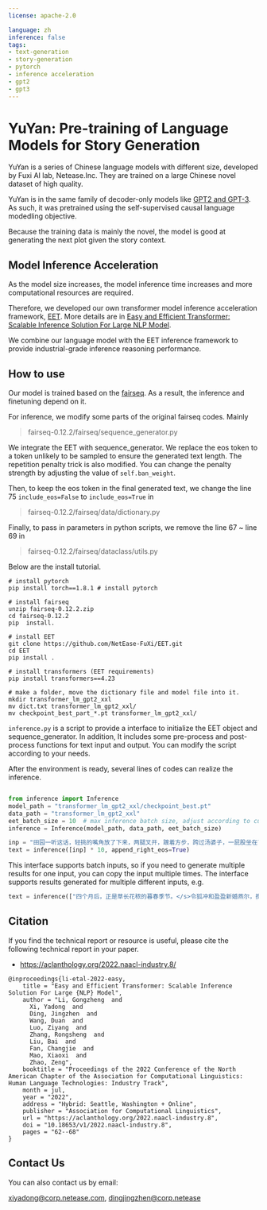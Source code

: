 ```yaml
---
license: apache-2.0

language: zh
inference: false
tags:
- text-generation
- story-generation
- pytorch
- inference acceleration
- gpt2
- gpt3
---
```

# YuYan: Pre-training of Language Models for Story Generation

YuYan is a series of Chinese language models with different size, developed by Fuxi AI lab, Netease.Inc. They are trained on a large Chinese novel dataset of high quality. 

YuYan is in the same family of decoder-only models like [GPT2 and GPT-3](https://arxiv.org/abs/2005.14165). As such, it was pretrained using the self-supervised causal language modedling objective.

Because the training data is mainly the novel, the model is good at generating the next plot given the story context.

## Model Inference Acceleration 

As the model size increases, the model inference time increases and more computational resources are required. 

Therefore, we developed our own transformer model inference acceleration framework, [EET](https://github.com/NetEase-FuXi/EET.git). More details are in [Easy and Efficient Transformer: Scalable Inference Solution For Large NLP Model](https://aclanthology.org/2022.naacl-industry.8/).

We combine our language model with the EET inference framework to provide industrial-grade inference reasoning performance.

## How to use

Our model is trained based on the [fairseq](https://github.com/facebookresearch/fairseq). As a result, the inference and finetuning depend on it.

For inference, we modify some parts of the original fairseq codes. Mainly 
> fairseq-0.12.2/fairseq/sequence_generator.py

We integrate the EET with sequence_generator. We replace the eos token to a token unlikely to be sampled to ensure the generated text length. The repetition penalty trick is also modified. You can change the penalty strength by adjusting the value of `self.ban_weight`.  

Then, to keep the eos token in the final generated text, we change the line 75 `include_eos=False` to `include_eos=True` in
> fairseq-0.12.2/fairseq/data/dictionary.py 

Finally, to pass in parameters in python scripts, we remove the line 67 ~ line 69 in
>fairseq-0.12.2/fairseq/dataclass/utils.py

Below are the install tutorial.

```
# install pytorch
pip install torch==1.8.1 # install pytorch

# install fairseq
unzip fairseq-0.12.2.zip
cd fairseq-0.12.2
pip  install.

# install EET
git clone https://github.com/NetEase-FuXi/EET.git
cd EET
pip install .

# install transformers (EET requirements)
pip install transformers==4.23

# make a folder, move the dictionary file and model file into it.
mkdir transformer_lm_gpt2_xxl
mv dict.txt transformer_lm_gpt2_xxl/
mv checkpoint_best_part_*.pt transformer_lm_gpt2_xxl/

```
`inference.py` is a script to provide a interface to initialize the EET object and sequence_generator. In addition, It includes some pre-process and post-process functions for text input and output. You can modify the script according to your needs. 

After the environment is ready, several lines of codes can realize the inference.

``` python

from inference import Inference
model_path = "transformer_lm_gpt2_xxl/checkpoint_best.pt"
data_path = "transformer_lm_gpt2_xxl"
eet_batch_size = 10  # max inference batch size, adjust according to cuda memory, 40GB memory is necessary 
inference = Inference(model_path, data_path, eet_batch_size)

inp = "田园一听这话，轻挑的嘴角放了下来，两腿叉开，踱着方步，跨过汤婆子，一屁股坐在了老人面前。</s>刘萌和健军一左一右站在他身旁，像是王朝、马汉护着包公断案。"
text = inference([inp] * 10, append_right_eos=True)

```
This interface supports batch inputs, so if you need to generate multiple results for one input, you can copy the input multiple times. The interface supports results generated for multiple different inputs, e.g.
```python
text = inference(["四个月后，正是草长花秾的暮春季节。</s>令狐冲和盈盈新婚燕尔，携手共赴华山。","院子中传来急促的脚步声，他停下手中的招式，将开元刀插入刀鞘。"])
```

## Citation
If you find the technical report or resource is useful, please cite the following technical report in your paper.
- https://aclanthology.org/2022.naacl-industry.8/
```
@inproceedings{li-etal-2022-easy,
    title = "Easy and Efficient Transformer: Scalable Inference Solution For Large {NLP} Model",
    author = "Li, Gongzheng  and
      Xi, Yadong  and
      Ding, Jingzhen  and
      Wang, Duan  and
      Luo, Ziyang  and
      Zhang, Rongsheng  and
      Liu, Bai  and
      Fan, Changjie  and
      Mao, Xiaoxi  and
      Zhao, Zeng",
    booktitle = "Proceedings of the 2022 Conference of the North American Chapter of the Association for Computational Linguistics: Human Language Technologies: Industry Track",
    month = jul,
    year = "2022",
    address = "Hybrid: Seattle, Washington + Online",
    publisher = "Association for Computational Linguistics",
    url = "https://aclanthology.org/2022.naacl-industry.8",
    doi = "10.18653/v1/2022.naacl-industry.8",
    pages = "62--68"
}

```
## Contact Us
You can also contact us by email:

xiyadong@corp.netease.com, dingjingzhen@corp.netease
